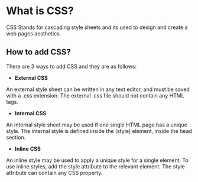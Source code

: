 # What is CSS?

CSS Stands for cascading style sheets and its used to design and create a web pages aesthetics.

## How to add CSS?

There are 3 ways to add CSS and they are as follows:

- **External CSS**

An external style sheet can be written in any text editor, and must be saved with a .css extension. The external .css file should not contain any HTML tags.

- **Internal CSS**

An internal style sheet may be used if one single HTML page has a unique style. The internal style is defined inside the (style) element, inside the head section.

- **Inline CSS**

An inline style may be used to apply a unique style for a single element. To use inline styles, add the style attribute to the relevant element. The style attribute can contain any CSS property.
